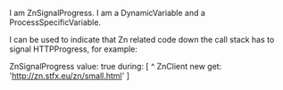 I am ZnSignalProgress.
I am a DynamicVariable and a ProcessSpecificVariable.

I can be used to indicate that Zn related code down the call stack has to signal HTTPProgress, for example:

ZnSignalProgress 
	value: true 
	during: [ ^ ZnClient new get: 'http://zn.stfx.eu/zn/small.html' ]